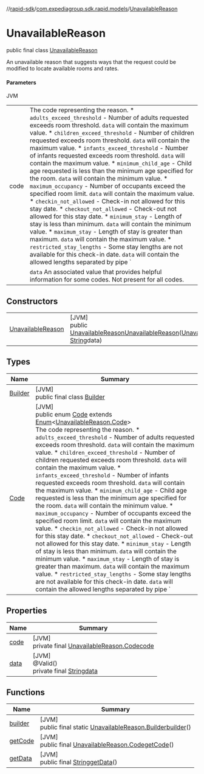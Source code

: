 //[rapid-sdk](../../../index.md)/[com.expediagroup.sdk.rapid.models](../index.md)/[UnavailableReason](index.md)

# UnavailableReason

public final class [UnavailableReason](index.md)

An unavailable reason that suggests ways that the request could be modified to locate available rooms and rates.

#### Parameters

JVM

| | |
|---|---|
| code | The code representing the reason. * `adults_exceed_threshold` - Number of adults requested exceeds room threshold. `data` will contain the maximum value. * `children_exceed_threshold` - Number of children requested exceeds room threshold. `data` will contain the maximum value. * `infants_exceed_threshold` - Number of infants requested exceeds room threshold. `data` will contain the maximum value. * `minimum_child_age` - Child age requested is less than the minimum age specified for the room. `data` will contain the minimum value. * `maximum_occupancy` - Number of occupants exceed the specified room limit. `data` will contain the maximum value. * `checkin_not_allowed` - Check-in not allowed for this stay date. * `checkout_not_allowed` - Check-out not allowed for this stay date. * `minimum_stay` - Length of stay is less than minimum. `data` will contain the minimum value. * `maximum_stay` - Length of stay is greater than maximum. `data` will contain the maximum value. * `restricted_stay_lengths` - Some stay lengths are not available for this check-in date. `data` will contain the allowed lengths separated by pipe `|`. eg. `3|5|6` * `same_day_restrictions` - Room is not available due to same day booking restrictions. * `maximum_rooms` - Room count exceeds provider limit. `data` will contain the maximum value. * `children_not_supported` - The property is restricted to adults only. * `minimum_advance_purchase` - Minimum Advance Purchase requirement not met. `data` will contain the minimum value. * `maximum_advance_purchase` - Maximum Advance Purchase requirement not met. `data` will contain the maximum value. * `partial_inventory_available` - Some of the dates have no inventory available for the specified duration. `data` will contain the unavailable dates separated by pipe `|`. eg. `2023-10-21|2023-10-23` * `no_inventory_available` - No inventory is available for the specified duration. |
|  | `data` An associated value that provides helpful information for some codes. Not present for all codes. |

## Constructors

| | |
|---|---|
| [UnavailableReason](-unavailable-reason.md) | [JVM]<br>public [UnavailableReason](index.md)[UnavailableReason](-unavailable-reason.md)([UnavailableReason.Code](-code/index.md)code, [String](https://docs.oracle.com/javase/8/docs/api/java/lang/String.html)data) |

## Types

| Name | Summary |
|---|---|
| [Builder](-builder/index.md) | [JVM]<br>public final class [Builder](-builder/index.md) |
| [Code](-code/index.md) | [JVM]<br>public enum [Code](-code/index.md) extends [Enum](https://docs.oracle.com/javase/8/docs/api/java/lang/Enum.html)&lt;[UnavailableReason.Code](-code/index.md)&gt;<br>The code representing the reason. * `adults_exceed_threshold` - Number of adults requested exceeds room threshold. `data` will contain the maximum value. * `children_exceed_threshold` - Number of children requested exceeds room threshold. `data` will contain the maximum value. * `infants_exceed_threshold` - Number of infants requested exceeds room threshold. `data` will contain the maximum value. * `minimum_child_age` - Child age requested is less than the minimum age specified for the room. `data` will contain the minimum value. * `maximum_occupancy` - Number of occupants exceed the specified room limit. `data` will contain the maximum value. * `checkin_not_allowed` - Check-in not allowed for this stay date. * `checkout_not_allowed` - Check-out not allowed for this stay date. * `minimum_stay` - Length of stay is less than minimum. `data` will contain the minimum value. * `maximum_stay` - Length of stay is greater than maximum. `data` will contain the maximum value. * `restricted_stay_lengths` - Some stay lengths are not available for this check-in date. `data` will contain the allowed lengths separated by pipe `|`. eg. `3|5|6` * `same_day_restrictions` - Room is not available due to same day booking restrictions. * `maximum_rooms` - Room count exceeds provider limit. `data` will contain the maximum value. * `children_not_supported` - The property is restricted to adults only. * `minimum_advance_purchase` - Minimum Advance Purchase requirement not met. `data` will contain the minimum value. * `maximum_advance_purchase` - Maximum Advance Purchase requirement not met. `data` will contain the maximum value. * `partial_inventory_available` - Some of the dates have no inventory available for the specified duration. `data` will contain the unavailable dates separated by pipe `|`. eg. `2023-10-21|2023-10-23` * `no_inventory_available` - No inventory is available for the specified duration. Values: ADULTS_EXCEED_THRESHOLD,CHILDREN_EXCEED_THRESHOLD,INFANTS_EXCEED_THRESHOLD,MINIMUM_CHILD_AGE,MAXIMUM_OCCUPANCY,CHECKIN_NOT_ALLOWED,CHECKOUT_NOT_ALLOWED,MINIMUM_STAY,MAXIMUM_STAY,RESTRICTED_DATES,SAME_DAY_RESTRICTIONS,MAXIMUM_ROOMS,CHILDREN_NOT_SUPPORTED,MINIMUM_ADVANCE_PURCHASE,MAXIMUM_ADVANCE_PURCHASE,PARTIAL_INVENTORY_AVAILABLE,NO_INVENTORY_AVAILABLE |

## Properties

| Name | Summary |
|---|---|
| [code](index.md#-1995198612%2FProperties%2F700308213) | [JVM]<br>private final [UnavailableReason.Code](-code/index.md)[code](index.md#-1995198612%2FProperties%2F700308213) |
| [data](index.md#346090575%2FProperties%2F700308213) | [JVM]<br>@Valid()<br>private final [String](https://docs.oracle.com/javase/8/docs/api/java/lang/String.html)[data](index.md#346090575%2FProperties%2F700308213) |

## Functions

| Name | Summary |
|---|---|
| [builder](builder.md) | [JVM]<br>public final static [UnavailableReason.Builder](-builder/index.md)[builder](builder.md)() |
| [getCode](get-code.md) | [JVM]<br>public final [UnavailableReason.Code](-code/index.md)[getCode](get-code.md)() |
| [getData](get-data.md) | [JVM]<br>public final [String](https://docs.oracle.com/javase/8/docs/api/java/lang/String.html)[getData](get-data.md)() |
